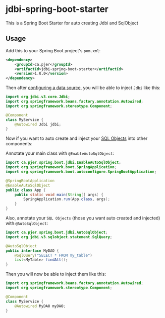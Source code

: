 # jdbi-spring-boot-starter
This is a Spring Boot Starter for auto creating Jdbi and SqlObject

## Usage

Add this to your Spring Boot project's `pom.xml`:

```xml
<dependency>
    <groupId>ca.pjer</groupId>
    <artifactId>jdbi-spring-boot-starter</artifactId>
    <version>1.0.0</version>
</dependency>
```

Then after [configuring a data source](https://docs.spring.io/spring-boot/docs/current/reference/html/boot-features-sql.html), you will be able to inject `Jdbi` like this:

```java
import org.jdbi.v3.core.Jdbi;
import org.springframework.beans.factory.annotation.Autowired;
import org.springframework.stereotype.Component;

@Component
class MyService {
    @Autowired Jdbi jdbi;
}
```

Now if you want to auto create and inject your [SQL Objects](http://jdbi.org/#_sql_objects) into other components:

Annotate your main class with `@EnableAutoSqlObject`:

```java
import ca.pjer.spring.boot.jdbi.EnableAutoSqlObject;
import org.springframework.boot.SpringApplication;
import org.springframework.boot.autoconfigure.SpringBootApplication;

@SpringBootApplication
@EnableAutoSqlObject
public class App {
    public static void main(String[] args) {
        SpringApplication.run(App.class, args);
    }
}
```

Also, annotate your `SQL Objects` (those you want auto created and injected) with `@AutoSqlObject`:

```java
import ca.pjer.spring.boot.jdbi.AutoSqlObject;
import org.jdbi.v3.sqlobject.statement.SqlQuery;

@AutoSqlObject
public interface MyDAO {
    @SqlQuery("SELECT * FROM my_table")
    List<MyTable> findAll();
}
```

Then you will now be able to inject them like this:

```java
import org.springframework.beans.factory.annotation.Autowired;
import org.springframework.stereotype.Component;

@Component
class MyService {
    @Autowired MyDAO myDAO;
}
```


